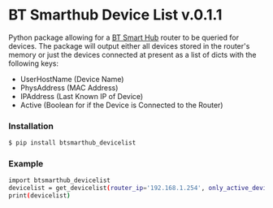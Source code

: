 # BT Smarthub Device List v.0.1.1

Python package allowing for a [BT Smart Hub](https://www.productsandservices.bt.com/broadband/smart-hub/) router to be queried for devices.
The package will output either all devices stored in the router's memory or just the devices connected at present
as a list of dicts with the following keys:
  - UserHostName (Device Name)
  - PhysAddress (MAC Address)
  - IPAddress (Last Known IP of Device)
  - Active (Boolean for if the Device is Connected to the Router)

### Installation
```sh
$ pip install btsmarthub_devicelist
```

### Example

```sh
import btsmarthub_devicelist
devicelist = get_devicelist(router_ip='192.168.1.254', only_active_devices=True)
print(devicelist)
```

